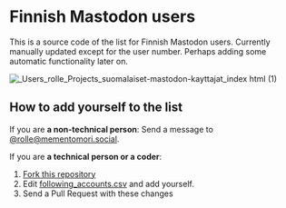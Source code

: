 # Finnish Mastodon users

This is a source code of the list for Finnish Mastodon users. Currently manually updated except for the user number. Perhaps adding some automatic functionality later on.

![_Users_rolle_Projects_suomalaiset-mastodon-kayttajat_index html (1)](https://user-images.githubusercontent.com/1534150/206854327-2919be07-6793-4edd-be1e-5211570f0c58.png)

## How to add yourself to the list

If you are **a non-technical person**: Send a message to [@rolle@mementomori.social](https://mementomori.social/@rolle).

If you are **a technical person or a coder**:

1. [Fork this repository](https://github.com/ronilaukkarinen/finnish-mastodon-users/fork)
2. Edit [following_accounts.csv](https://github.com/ronilaukkarinen/finnish-mastodon-users/blob/master/following_accounts.csv) and add yourself.
3. Send a Pull Request with these changes

